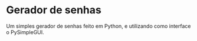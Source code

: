 # Gerador de senhas
Um simples gerador de senhas feito em Python, e utilizando como interface o PySimpleGUI.
